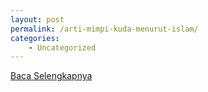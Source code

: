 ```yaml
---
layout: post
permalink: /arti-mimpi-kuda-menurut-islam/
categories:
    - Uncategorized
---
```


[Baca Selengkapnya](/08)